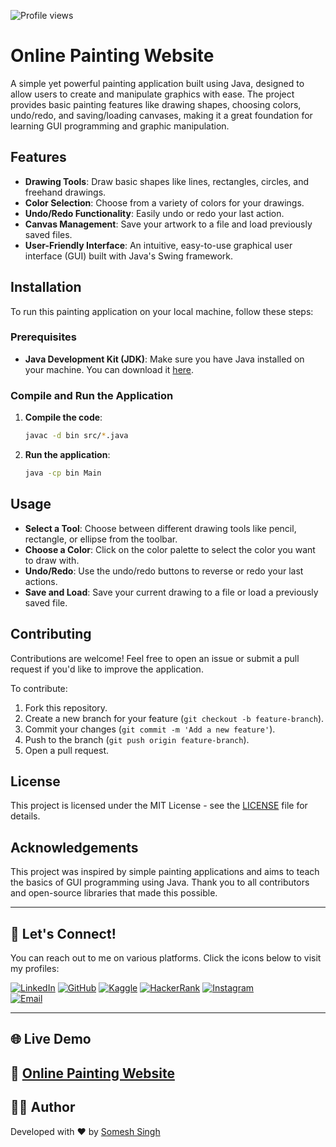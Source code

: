 ![Profile views](https://komarev.com/ghpvc/?username=someshsingh-7251)

# Online Painting Website

A simple yet powerful painting application built using Java, designed to allow users to create and manipulate graphics with ease. The project provides basic painting features like drawing shapes, choosing colors, undo/redo, and saving/loading canvases, making it a great foundation for learning GUI programming and graphic manipulation.

## Features

- **Drawing Tools**: Draw basic shapes like lines, rectangles, circles, and freehand drawings.
- **Color Selection**: Choose from a variety of colors for your drawings.
- **Undo/Redo Functionality**: Easily undo or redo your last action.
- **Canvas Management**: Save your artwork to a file and load previously saved files.
- **User-Friendly Interface**: An intuitive, easy-to-use graphical user interface (GUI) built with Java's Swing framework.


## Installation

To run this painting application on your local machine, follow these steps:

### Prerequisites

- **Java Development Kit (JDK)**: Make sure you have Java installed on your machine. You can download it [here](https://www.oracle.com/java/technologies/javase-downloads.html).

### Compile and Run the Application

1. **Compile the code**:

   ```bash
   javac -d bin src/*.java
   ```

2. **Run the application**:

   ```bash
   java -cp bin Main
   ```

## Usage

- **Select a Tool**: Choose between different drawing tools like pencil, rectangle, or ellipse from the toolbar.
- **Choose a Color**: Click on the color palette to select the color you want to draw with.
- **Undo/Redo**: Use the undo/redo buttons to reverse or redo your last actions.
- **Save and Load**: Save your current drawing to a file or load a previously saved file.

## Contributing

Contributions are welcome! Feel free to open an issue or submit a pull request if you'd like to improve the application.

To contribute:
1. Fork this repository.
2. Create a new branch for your feature (`git checkout -b feature-branch`).
3. Commit your changes (`git commit -m 'Add a new feature'`).
4. Push to the branch (`git push origin feature-branch`).
5. Open a pull request.

## License

This project is licensed under the MIT License - see the [LICENSE](LICENSE) file for details.

## Acknowledgements

This project was inspired by simple painting applications and aims to teach the basics of GUI programming using Java. Thank you to all contributors and open-source libraries that made this possible.

---


## 🤝 Let's Connect!

You can reach out to me on various platforms. Click the icons below to visit my profiles:

[![LinkedIn](https://img.shields.io/badge/LinkedIn-0A66C2?style=for-the-badge&logo=linkedin&logoColor=white)](https://www.linkedin.com/in/somesh-singh-2aa796229/) 
[![GitHub](https://img.shields.io/badge/GitHub-181717?style=for-the-badge&logo=github&logoColor=white)](https://github.com/someshsingh-7251) 
[![Kaggle](https://img.shields.io/badge/Kaggle-20BEFF?style=for-the-badge&logo=kaggle&logoColor=white)](https://www.kaggle.com/someshsingh7251) 
[![HackerRank](https://img.shields.io/badge/HackerRank-2EC866?style=for-the-badge&logo=hackerrank&logoColor=white)](https://www.hackerrank.com/profile/somesh572000) 
[![Instagram](https://img.shields.io/badge/Instagram-E4405F?style=for-the-badge&logo=instagram&logoColor=white)](https://www.instagram.com/officialsomeshchinkusingh?igsh=MWsxY2N6Y2tpbjA5bQ==)  
[![Email](https://img.shields.io/badge/Email-D14836?style=for-the-badge&logo=gmail&logoColor=white)](mailto:somesh572000@gmail.com)


---

## 🌐 Live Demo

🔗 [Online Painting Website](https://someshsingh-7251.github.io/Online-Painting-Website/)
---

## 🧑‍💻 Author

Developed with ❤️ by [Somesh Singh](https://www.linkedin.com/in/someshsingh-2aa796229/)
